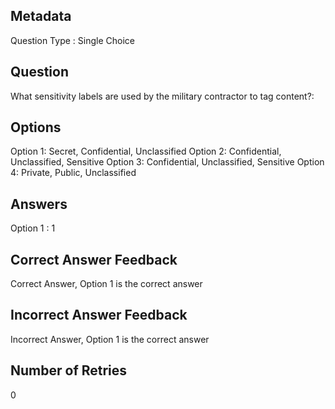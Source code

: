 ## Metadata
Question Type : Single Choice

## Question
What sensitivity labels are used by the military contractor to tag content?:

## Options
Option 1: Secret, Confidential, Unclassified
Option 2: Confidential, Unclassified, Sensitive
Option 3: Confidential, Unclassified, Sensitive
Option 4: Private, Public, Unclassified

## Answers
Option 1 : 1

## Correct Answer Feedback
Correct Answer, Option 1 is the correct answer

## Incorrect Answer Feedback
Incorrect Answer, Option 1 is the correct answer

## Number of Retries
0

